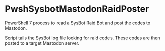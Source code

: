 # PwshSysbotMastodonRaidPoster
PowerShell 7 process to read a SysBot Raid Bot and post the codes to Mastodon.

Script tails the SysBot log file looking for raid codes. These codes are then posted to a target Mastodon server.
